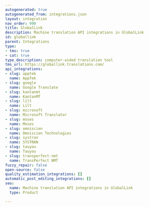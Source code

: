 ```yaml
---
autogenerated: true
autogenerated_from: integrations.json
layout: integration
nav_order: 990
title: GlobalLink
description: Machine translation API integrations in GlobalLink
id: globallink
parent: Integrations
type:
- tms: true
- cat: true
type_description: computer-aided translation tool
tms_url: https://globallink.translations.com/
api_integrations:
- slug: apptek
  name: AppTek
- slug: google
  name: Google Translate
- slug: kantanmt
  name: KantanMT
- slug: lilt
  name: Lilt
- slug: microsoft
  name: Microsoft Translator
- slug: moses
  name: Moses
- slug: omniscien
  name: Omniscien Technologies
- slug: systran
  name: SYSTRAN
- slug: tauyou
  name: Tauyou
- slug: transperfect-nmt
  name: TransPerfect NMT
fuzzy_repair: false
open-source: false
quality_estimation_integrations: []
automatic_post_editing_integrations: []
seo:
  name: Machine translation API integrations in GlobalLink
  type: Product

---
```


